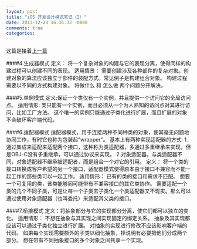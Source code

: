 ```yaml
---
layout: post
title: "iOS 开发设计模式笔记（2）"
date: 2013-12-24 16:36:33 -0800
comments: true
categories: 
---
```


这篇是接着[上一篇](http://billwang1990.github.io/blog/2013/12/25/1st-blog/)

####4.生成器模式
     定义：
     将一个复杂对象的构建与它的表现分离，使得同样的构建过程可以创建不同的表现。
     适用情景：
     需要创建涉及各种部件的复杂对象。创建对象的算法应该独立于部件的装配方式。常见例子是构建组合对象。
     构建过程需要以不同的方式构建对象。
     将做什么 和 怎么做 两个问题分开解决。


<!-- more -->
####5.单例模式
     定义:保证一个类仅有一个实例，并且提供一个访问它的全局访问点。
     适用情形:
     类只能有一个实例，而且必须从一个为人熟知的访问点对其进行访问，比如工厂方法。
     这个唯一的实例只能通过子类化进行扩展，而且扩展的对象不会破坏客户端代码。


####6.适配器模式
     适配器模式，用于连接两种不同种类的对象，使其毫无问题地协同工作，有时它也称为包装起"wrapper"。
     基本上有两种实现适配器的方式:
     1.通过集成来适配来适配两个接口，这种称为类适配器，多通过多重继承来实现，但是OBJ-C没有多重继承，可以通过协议来实现。
     2.对象适配器。与类适配器不同，对象适配器不继承被适配者，而是组合一个对它的引用。
     定义：
     将一个类的接口转换成客户希望的另一个接口，适配器模式使得原本由于接口不兼容而不能一起工作的那些类可以一起工作。
     适用情形：
     已有的类的接口和需求不匹配。
     想要一个可复用的类，该类能够同可能带有不兼容接口的其它类协作。
     需要适配一个类的几个不同子类，可是让每一个子类去子类化一个类适配器又不现实。那么可以通过使用对象适配器（也叫委托）来适配其父类的接口。
     
####7.桥接模式
     定义：将抽象部分与它的实现部分分离，使它们都可以独立的变化。
     适用情形：
     不想在抽象与其实现之间实现固定的绑定关系。
     抽象及其实现都应该可以通过子类化独立进行扩展。
     对抽象的实现进行修改不应该影响客户端的代码。
     如果每个实现需要额外的子类以细化抽象，择说明有必要把他们分成两个部分。
     想在带有不同抽象接口的多个对象之间共享一个实现。
